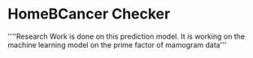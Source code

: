 # HomeBCancer Checker

''''Research Work is done on this prediction model. It is working on the machine learning model on the prime factor of mamogram data'''
